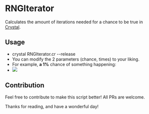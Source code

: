 # RNGIterator

Calculates the amount of iterations needed for a chance to be true in [Crystal](https://crystal-lang.org/).


## Usage
 - crystal RNGIterator.cr --release
 - You can modify the 2 parameters (chance, times) to your liking.
 - For example, **a 1%** chance of something happening:
 - ![](https://i.gyazo.com/09396c896c1d8f75c05be449cbe2468d.png)

## Contribution

Feel free to contribute to make this script better! All PRs are welcome.

Thanks for reading, and have a wonderful day!
